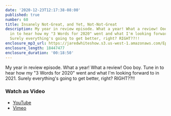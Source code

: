 ```yaml
---
date: '2020-12-23T12:17:38-08:00'
published: true
number: 60
title: Insanely Not-Great, and Yet, Not-Not-Great
description: My year in review episode. What a year! What a review! Ooo boy. Tune
  in to hear how my "3 Words for 2020" went and what I'm looking forward to in 2021.
  Surely everything's going to get better, right? RIGHT??!!
enclosure_mp3_url: https://jaredwhiteshow.s3.us-west-1.amazonaws.com/Episode%2060%20-%20Insanely%20Not-Great%20and%20Yet%20Not-Not-Great.mp3
enclosure_length: 18447477
enclosure_duration: '00:18:50'
---
```


My year in review episode. What a year! What a review! Ooo boy. Tune in to hear how my "3 Words for 2020" went and what I'm looking forward to in 2021. Surely everything's going to get better, right? RIGHT??!!

### Watch as Video

* [YouTube](https://www.youtube.com/watch?v=r9dCxSCE1Ro)
* [Vimeo](https://vimeo.com/494222035)